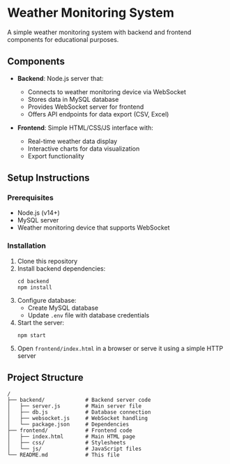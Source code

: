 # Weather Monitoring System

A simple weather monitoring system with backend and frontend components for educational purposes.

## Components

- **Backend**: Node.js server that:
  - Connects to weather monitoring device via WebSocket
  - Stores data in MySQL database
  - Provides WebSocket server for frontend
  - Offers API endpoints for data export (CSV, Excel)

- **Frontend**: Simple HTML/CSS/JS interface with:
  - Real-time weather data display
  - Interactive charts for data visualization
  - Export functionality

## Setup Instructions

### Prerequisites
- Node.js (v14+)
- MySQL server
- Weather monitoring device that supports WebSocket

### Installation

1. Clone this repository
2. Install backend dependencies:
   ```
   cd backend
   npm install
   ```
3. Configure database:
   - Create MySQL database
   - Update `.env` file with database credentials
4. Start the server:
   ```
   npm start
   ```
5. Open `frontend/index.html` in a browser or serve it using a simple HTTP server

## Project Structure
```
/
├── backend/             # Backend server code
│   ├── server.js        # Main server file
│   ├── db.js            # Database connection
│   ├── websocket.js     # WebSocket handling
│   └── package.json     # Dependencies
├── frontend/            # Frontend code
│   ├── index.html       # Main HTML page
│   ├── css/             # Stylesheets
│   └── js/              # JavaScript files
└── README.md            # This file
``` 
